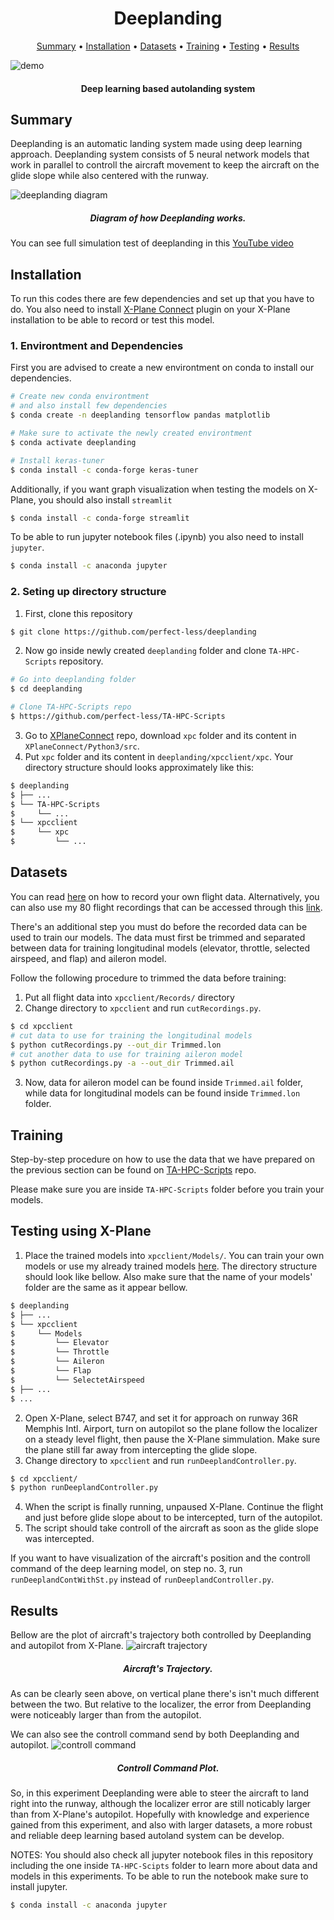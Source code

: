<h1 align="center">
    Deeplanding
</h1>

<p align="center">
  <a href="#Summary">Summary</a> •
  <a href="#Installation">Installation</a> •
  <a href="#Datasets">Datasets</a> •
  <a href="#Training">Training</a> •
  <a href="#Testing using X-Plane">Testing</a> •
  <a href="#Results">Results</a>
</p>


![demo](res/img/deeplandingdemo.gif)
<h4 align="center">Deep learning based autolanding system</h4>

## Summary
Deeplanding is an automatic landing system made using deep learning approach. Deeplanding system consists of 5 neural network models that work in parallel to controll the aircraft movement to keep the aircraft on the glide slope while also centered with the runway.

![deeplanding diagram](res/img/ch2_gscontroller_4.jpg)
<h5 align="center">Diagram of how Deeplanding works.</h5>

You can see full simulation test of deeplanding in this [YouTube video](https://youtu.be/NRJc_1XePok)


## Installation
To run this codes there are few dependencies and set up that you have to do. You also need to install [X-Plane Connect](https://github.com/nasa/XPlaneConnect) plugin on your X-Plane installation to be able to record or test this model.


### 1. Environtment and Dependencies
First you are advised to create a new environtment on conda to install our dependencies.
```bash
# Create new conda environtment
# and also install few dependencies
$ conda create -n deeplanding tensorflow pandas matplotlib 

# Make sure to activate the newly created environtment
$ conda activate deeplanding

# Install keras-tuner
$ conda install -c conda-forge keras-tuner
```

Additionally, if you want graph visualization when testing the models on X-Plane, you should also install `streamlit`
```bash
$ conda install -c conda-forge streamlit 
```

To be able to run jupyter notebook files (.ipynb) you also need to install `jupyter`.
```bash
$ conda install -c anaconda jupyter 
```

### 2. Seting up directory structure
1. First, clone this repository
```bash
$ git clone https://github.com/perfect-less/deeplanding
```
2. Now go inside newly created `deeplanding` folder and clone `TA-HPC-Scripts` repository.
```bash
# Go into deeplanding folder
$ cd deeplanding

# Clone TA-HPC-Scripts repo
$ https://github.com/perfect-less/TA-HPC-Scripts
```
3. Go to [XPlaneConnect](https://github.com/nasa/XPlaneConnect) repo, download `xpc` folder and its content in `XPlaneConnect/Python3/src`. 
4. Put `xpc` folder and its content in `deeplanding/xpcclient/xpc`. Your directory structure should looks approximately like this:
```bash
$ deeplanding
$ ├── ...
$ └── TA-HPC-Scripts
$     └── ...
$ └── xpcclient
$     └── xpc
$         └── ...
```


## Datasets
You can read [here](how-to-record-flight-data.md) on how to record your own flight data. Alternatively, you can also use my 80 flight recordings that can be accessed through this [link](https://drive.google.com/file/d/1XndXPOW-HnZZo4P5uyb_17sEKGBRwjzn/view?usp=share_link).

There's an additional step you must do before the recorded data can be used to train our models. The data must first be trimmed and separated between data for training longitudinal models (elevator, throttle, selected airspeed, and flap) and aileron model.

Follow the following procedure to trimmed the data before training:

1. Put all flight data into ```xpcclient/Records/``` directory
2. Change directory to `xpcclient` and run `cutRecordings.py`.
```bash
$ cd xpcclient
# cut data to use for training the longitudinal models
$ python cutRecordings.py --out_dir Trimmed.lon
# cut another data to use for training aileron model
$ python cutRecordings.py -a --out_dir Trimmed.ail
```
3. Now, data for aileron model can be found inside `Trimmed.ail` folder, while data for longitudinal models can be found inside `Trimmed.lon` folder.


## Training
Step-by-step procedure on how to use the data that we have prepared on the previous section can be found on [TA-HPC-Scripts](https://github.com/perfect-less/TA-HPC-Scripts) repo.

Please make sure you are inside `TA-HPC-Scripts` folder before you train your models.

## Testing using X-Plane
1. Place the trained models into `xpcclient/Models/`. You can train your own models or use my already trained models [here](https://drive.google.com/file/d/1p0XxyP4oqsGiQO9bRAGdYt7kgwQ6WNg9/view?usp=share_link). The directory structure should look like bellow. Also make sure that the name of your models' folder are the same as it appear bellow.
```bash
$ deeplanding
$ ├── ...
$ └── xpcclient
$     └── Models
$         └── Elevator
$         └── Throttle
$         └── Aileron
$         └── Flap
$         └── SelectetAirspeed
$ ├── ...
$ ...
```
2. Open X-Plane, select B747, and set it for approach on runway 36R Memphis Intl. Airport, turn on autopilot so the plane follow the localizer on a steady level flight, then pause the X-Plane simmulation. Make sure the plane still far away from intercepting the glide slope.
3. Change directory to `xpcclient` and run `runDeeplandController.py`.
```bash
$ cd xpcclient/
$ python runDeeplandController.py
```
4. When the script is finally running, unpaused X-Plane. Continue the flight and just before glide slope about to be intercepted, turn of the autopilot.
5. The script should take controll of the aircraft as soon as the glide slope was intercepted.

If you want to have visualization of the aircraft's position and the controll command of the deep learning model, on step no. 3, run `runDeeplandContWithSt.py` instead of `runDeeplandController.py`.

## Results
Bellow are the plot of aircraft's trajectory both controlled by Deeplanding and autopilot from X-Plane.
![aircraft trajectory](figs/ch4_position_comp.png)
<h5 align="center">Aircraft's Trajectory.</h5>

As can be clearly seen above, on vertical plane there's isn't much different between the two. But relative to the localizer, the error from Deeplanding were noticeably larger than from the autopilot.

We can also see the controll command send by both Deeplanding and autopilot.
![controll command](figs/ch4_sim_command.png)
<h5 align="center">Controll Command Plot.</h5>

So, in this experiment Deeplanding were able to steer the aircraft to land right into the runway, although the localizer error are still noticably larger than from X-Plane's autopilot. Hopefully with knowledge and experience gained from this experiment, and also with larger datasets, a more robust and reliable deep learning based autoland system can be develop.

NOTES: You should also check all jupyter notebook files in this repository including the one inside `TA-HPC-Scipts` folder to learn more about data and models in this experiments. To be able to run the notebook make sure to install jupyter.
```bash
$ conda install -c anaconda jupyter
```

